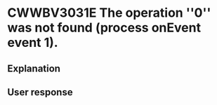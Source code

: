 # CWWBV3031E The operation ''0'' was not found (process onEvent event 1).

## Explanation

## User response